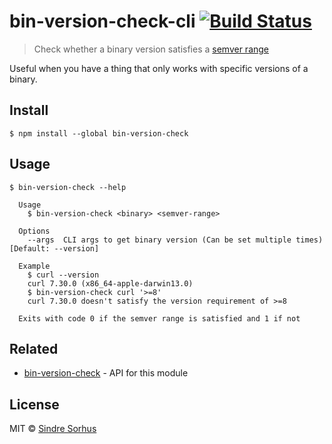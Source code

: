 # bin-version-check-cli [![Build Status](https://travis-ci.org/sindresorhus/bin-version-check-cli.svg?branch=master)](https://travis-ci.org/sindresorhus/bin-version-check-cli)

> Check whether a binary version satisfies a [semver range](https://github.com/npm/node-semver#ranges)

Useful when you have a thing that only works with specific versions of a binary.


## Install

```
$ npm install --global bin-version-check
```


## Usage

```
$ bin-version-check --help

  Usage
    $ bin-version-check <binary> <semver-range>

  Options
    --args  CLI args to get binary version (Can be set multiple times)  [Default: --version]

  Example
    $ curl --version
    curl 7.30.0 (x86_64-apple-darwin13.0)
    $ bin-version-check curl '>=8'
    curl 7.30.0 doesn't satisfy the version requirement of >=8

  Exits with code 0 if the semver range is satisfied and 1 if not
```


## Related

- [bin-version-check](https://github.com/sindresorhus/bin-version-check) - API for this module


## License

MIT © [Sindre Sorhus](http://sindresorhus.com)
